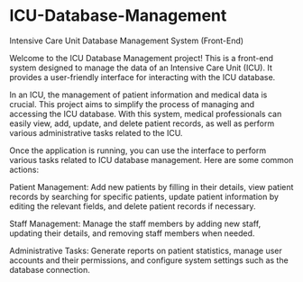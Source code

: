 # ICU-Database-Management
Intensive Care Unit Database Management System (Front-End)

Welcome to the ICU Database Management project! This is a front-end system designed to manage the data of an Intensive Care Unit (ICU). It provides a user-friendly interface for interacting with the ICU database.

In an ICU, the management of patient information and medical data is crucial. This project aims to simplify the process of managing and accessing the ICU database. With this system, medical professionals can easily view, add, update, and delete patient records, as well as perform various administrative tasks related to the ICU.

Once the application is running, you can use the interface to perform various tasks related to ICU database management. Here are some common actions:

  Patient Management: Add new patients by filling in their details, view patient records by searching for specific patients, update patient information by editing the relevant   fields, and delete patient records if necessary.
  
  Staff Management: Manage the staff members by adding new staff, updating their details, and removing staff members when needed.
  
  Administrative Tasks: Generate reports on patient statistics, manage user accounts and their permissions, and configure system settings such as the database connection.
